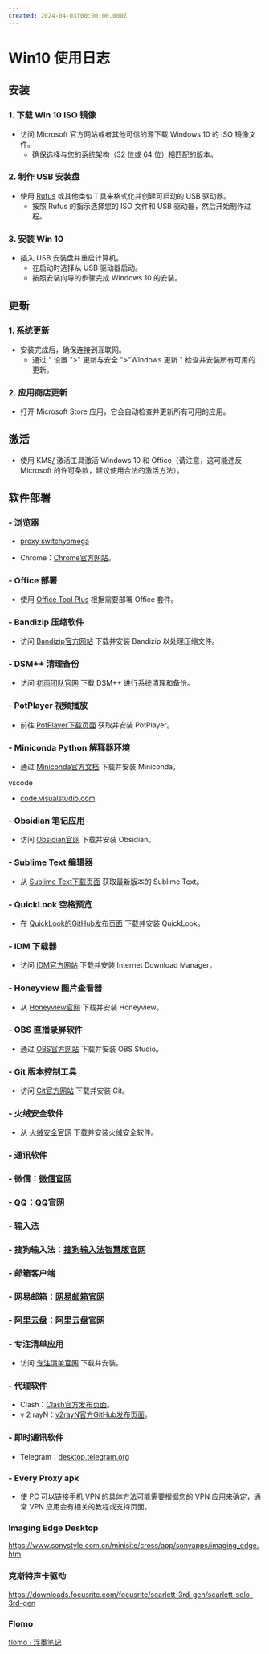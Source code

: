 ```yaml
---
created: 2024-04-03T00:00:00.000Z
---
```

# Win10 使用日志

## 安装

### 1. **下载 Win 10 ISO 镜像**

- 访问 Microsoft 官方网站或者其他可信的源下载 Windows 10 的 ISO 镜像文件。
  - 确保选择与您的系统架构（32 位或 64 位）相匹配的版本。

### 2. **制作 USB 安装盘**

- 使用 [Rufus](https://rufus.ie/zh/) 或其他类似工具来格式化并创建可启动的 USB 驱动器。
  - 按照 Rufus 的指示选择您的 ISO 文件和 USB 驱动器，然后开始制作过程。

### 3. **安装 Win 10**

- 插入 USB 安装盘并重启计算机。
  - 在启动时选择从 USB 驱动器启动。
  - 按照安装向导的步骤完成 Windows 10 的安装。

## 更新

### 1. **系统更新**

- 安装完成后，确保连接到互联网。
  - 通过 " 设置 ">" 更新与安全 ">"Windows 更新 " 检查并安装所有可用的更新。

### 2. **应用商店更新**

- 打开 Microsoft Store 应用，它会自动检查并更新所有可用的应用。

## 激活

* 使用 KMS[/](https://kms.cx) 激活工具激活 Windows 10 和 Office（请注意，这可能违反 Microsoft 的许可条款，建议使用合法的激活方法）。

## 软件部署

### - **浏览器**

* [proxy switchyomega](https://github.com/iskefu/windowsQuickStart)

- Chrome：[Chrome官方网站](https://www.google.cn/intl/en_uk/chrome/dev/)。

### - **Office 部署**

- 使用 [Office Tool Plus](https://otp.landian.vip/zh-cn/) 根据需要部署 Office 套件。

### - **Bandizip 压缩软件**

- 访问 [Bandizip官方网站](https://cn.bandisoft.com/bandizip/) 下载并安装 Bandizip 以处理压缩文件。

### - **DSM++ 清理备份**

- 访问 [初雨团队官网](https://chuyu.me/zh-Hans/) 下载 DSM++ 进行系统清理和备份。

### - **PotPlayer 视频播放**

- 前往 [PotPlayer下载页面](https://daumpotplayer.com/download/) 获取并安装 PotPlayer。

### - **Miniconda Python 解释器环境**

- 通过 [Miniconda官方文档](https://docs.anaconda.com/free/miniconda/index.html) 下载并安装 Miniconda。

 vscode
 - [code.visualstudio.com](https://code.visualstudio.com/)
### - **Obsidian 笔记应用**

- 访问 [Obsidian官网](https://obsidian.md/) 下载并安装 Obsidian。

### - **Sublime Text 编辑器**

- 从 [Sublime Text下载页面](https://www.sublimetext.com/3) 获取最新版本的 Sublime Text。

### - **QuickLook 空格预览**

- 在 [QuickLook的GitHub发布页面](https://github.com/QL-Win/QuickLook/releases) 下载并安装 QuickLook。

### - **IDM 下载器**

- 访问 [IDM官方网站](https://www.internetdownloadmanager.com/) 下载并安装 Internet Download Manager。

### - **Honeyview 图片查看器**

- 从 [Honeyview官网](https://www.bandisoft.com/honeyview/) 下载并安装 Honeyview。

### - **OBS 直播录屏软件**

- 通过 [OBS官方网站](https://obsproject.com/download) 下载并安装 OBS Studio。

### - **Git 版本控制工具**

- 访问 [Git官方网站](https://git-scm.com/) 下载并安装 Git。

### - **火绒安全软件**

- 从 [火绒安全官网](https://www.huorong.cn/) 下载并安装火绒安全软件。

### - **通讯软件**

### - 微信：[微信官网](https://weixin.qq.com/)

### - QQ：[QQ官网](https://im.qq.com/index/)

### - **输入法**

### - 搜狗输入法：[搜狗输入法智慧版官网](https://pinyin.sogou.com/zhihui/?indexbanner)

### - **邮箱客户端**

### - 网易邮箱：[网易邮箱官网](https://mail.163.com/)

### - 阿里云盘：[阿里云盘官网](https://www.aliyundrive.com/)

### - **专注清单应用**

- 访问 [专注清单官网](https://www.focustodo.cn/?lang=zh_CN) 下载并安装。

### - **代理软件**

- Clash：[Clash官方发布页面](https://www.clash.la/releases/)。
- v 2 rayN：[v2rayN官方GitHub发布页面](https://github.com/2dust/v2rayN/releases)。

### - **即时通讯软件**

- Telegram：[desktop.telegram.org](https://desktop.telegram.org/)

### - **Every Proxy apk**

- 使 PC 可以链接手机 VPN 的具体方法可能需要根据您的 VPN 应用来确定，通常 VPN 应用会有相关的教程或支持页面。

### Imaging Edge Desktop

https://www.sonystyle.com.cn/minisite/cross/app/sonyapps/imaging_edge.htm

### 克斯特声卡驱动
https://downloads.focusrite.com/focusrite/scarlett-3rd-gen/scarlett-solo-3rd-gen
### Flomo

[flomo · 浮墨笔记](https://flomoapp.com)
